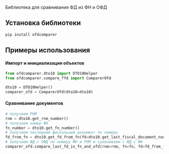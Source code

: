 Библиотека для сравнивания ФД из ФН и ОФД
## Установка библиотеки
```cmd
pip install ofdcomparer
```


## Примеры использования

#### Импорт и инициализация объектов
```python
from ofdcomparer.dto10 import DTO10Helper
from ofdcomparer.compare_ffd import ComparerOfd

dto10 = DTO10Helper()
comparer_ofd = ComparerOfd(dto10=dto10)
```

#### Сравнивание документов
```python
# получаем РНМ
rnm = dto10.get_rnm_number()
# получаем номер ФН 
fn_number = dto10.get_fn_number()
# получаем последний фискальный документ по номеру 
fd_from_fn = dto10.get_fd_from_fn(fd=dto10.get_last_fiscal_document_number)
# получаем ФД с ОФД по номеру ФН и РНМ и сравниваем с ФД с ФН
comparer_ofd.compare_last_fd_in_fn_and_ofd(rnm=rnm, fn=fn, fd=fd_from_fn)
```
